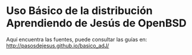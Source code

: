 
Uso Básico de la distribución Aprendiendo de Jesús de OpenBSD
=============================================================

Aquí encuentra las fuentes, puede consultar las guías en:
	http://pasosdejesus.github.io/basico_adJ/
